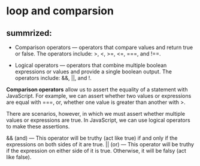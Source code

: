# loop and comparsion
## summrized:

* Comparison operators — operators that compare values and return true or false. The operators include: >, <, >=, <=, ===, and !==.

* Logical operators — operators that combine multiple boolean expressions or values and provide a single boolean output. The operators include: &&, ||, and !.

**Comparison operators** allow us to assert the equality of a statement with JavaScript. For example, we can assert whether two values or expressions are equal with ===, or, whether one value is greater than another with >.

There are scenarios, however, in which we must assert whether multiple values or expressions are true. In JavaScript, we can use logical operators to make these assertions.

&& (and) — This operator will be truthy (act like true) if and only if the expressions on both sides of it are true.
|| (or) — This operator will be truthy if the expression on either side of it is true. Otherwise, it will be falsy (act like false).